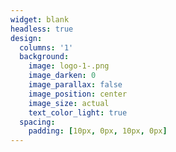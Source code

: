 ```yaml
---
widget: blank
headless: true
design:
  columns: '1'
  background:
    image: logo-1-.png
    image_darken: 0
    image_parallax: false
    image_position: center
    image_size: actual
    text_color_light: true
  spacing:
    padding: [10px, 0px, 10px, 0px]
---
```

